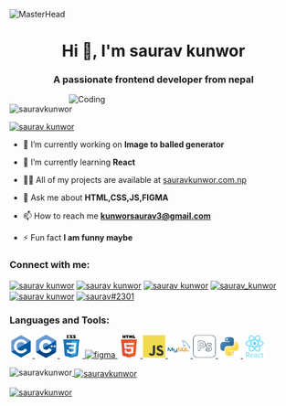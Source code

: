 ![MasterHead](https://thumbs.gfycat.com/BetterHandmadeGull-size_restricted.gif)
<h1 align="center">Hi 👋, I'm saurav kunwor</h1>
<h3 align="center">A passionate frontend developer from nepal</h3>



<img align="right" alt="Coding" width="400" src="https://mir-s3-cdn-cf.behance.net/project_modules/hd/06f21a161921919.63cd7887d0a70.gif">
<p align="left"> <img src="https://komarev.com/ghpvc/?username=sauravkunwor&label=Profile%20views&color=0e75b6&style=flat" alt="sauravkunwor" /> </p>

<p align="left"> <a href="https://twitter.com/saurav kunwor" target="blank"><img src="https://img.shields.io/twitter/follow/saurav kunwor?logo=twitter&style=for-the-badge" alt="saurav kunwor" /></a> </p>

- 🔭 I’m currently working on **Image to balled generator**

- 🌱 I’m currently learning **React**

- 👨‍💻 All of my projects are available at [sauravkunwor.com.np](https://www.sauravkunwor.com.np)

- 💬 Ask me about **HTML,CSS,JS,FIGMA**

- 📫 How to reach me **kunworsaurav3@gmail.com**

- ⚡ Fun fact **I am funny maybe**

<h3 align="left">Connect with me:</h3>
<p align="left">
<a href="https://twitter.com/saurav kunwor" target="blank"><img align="center" src="https://raw.githubusercontent.com/rahuldkjain/github-profile-readme-generator/master/src/images/icons/Social/twitter.svg" alt="saurav kunwor" height="30" width="40" /></a>
<a href="https://linkedin.com/in/saurav kunwor" target="blank"><img align="center" src="https://raw.githubusercontent.com/rahuldkjain/github-profile-readme-generator/master/src/images/icons/Social/linked-in-alt.svg" alt="saurav kunwor" height="30" width="40" /></a>
<a href="https://fb.com/saurav kunwor" target="blank"><img align="center" src="https://raw.githubusercontent.com/rahuldkjain/github-profile-readme-generator/master/src/images/icons/Social/facebook.svg" alt="saurav kunwor" height="30" width="40" /></a>
<a href="https://instagram.com/saurav_kunwor" target="blank"><img align="center" src="https://raw.githubusercontent.com/rahuldkjain/github-profile-readme-generator/master/src/images/icons/Social/instagram.svg" alt="saurav_kunwor" height="30" width="40" /></a>
<a href="https://www.youtube.com/c/saurav kunwor" target="blank"><img align="center" src="https://raw.githubusercontent.com/rahuldkjain/github-profile-readme-generator/master/src/images/icons/Social/youtube.svg" alt="saurav kunwor" height="30" width="40" /></a>
<a href="https://discord.gg/saurav#2301" target="blank"><img align="center" src="https://raw.githubusercontent.com/rahuldkjain/github-profile-readme-generator/master/src/images/icons/Social/discord.svg" alt="saurav#2301" height="30" width="40" /></a>
</p>

<h3 align="left">Languages and Tools:</h3>
<p align="left"> <a href="https://www.cprogramming.com/" target="_blank" rel="noreferrer"> <img src="https://raw.githubusercontent.com/devicons/devicon/master/icons/c/c-original.svg" alt="c" width="40" height="40"/> </a> <a href="https://www.w3schools.com/cpp/" target="_blank" rel="noreferrer"> <img src="https://raw.githubusercontent.com/devicons/devicon/master/icons/cplusplus/cplusplus-original.svg" alt="cplusplus" width="40" height="40"/> </a> <a href="https://www.w3schools.com/css/" target="_blank" rel="noreferrer"> <img src="https://raw.githubusercontent.com/devicons/devicon/master/icons/css3/css3-original-wordmark.svg" alt="css3" width="40" height="40"/> </a> <a href="https://www.figma.com/" target="_blank" rel="noreferrer"> <img src="https://www.vectorlogo.zone/logos/figma/figma-icon.svg" alt="figma" width="40" height="40"/> </a> <a href="https://www.w3.org/html/" target="_blank" rel="noreferrer"> <img src="https://raw.githubusercontent.com/devicons/devicon/master/icons/html5/html5-original-wordmark.svg" alt="html5" width="40" height="40"/> </a> <a href="https://developer.mozilla.org/en-US/docs/Web/JavaScript" target="_blank" rel="noreferrer"> <img src="https://raw.githubusercontent.com/devicons/devicon/master/icons/javascript/javascript-original.svg" alt="javascript" width="40" height="40"/> </a> <a href="https://www.mysql.com/" target="_blank" rel="noreferrer"> <img src="https://raw.githubusercontent.com/devicons/devicon/master/icons/mysql/mysql-original-wordmark.svg" alt="mysql" width="40" height="40"/> </a> <a href="https://www.photoshop.com/en" target="_blank" rel="noreferrer"> <img src="https://raw.githubusercontent.com/devicons/devicon/master/icons/photoshop/photoshop-line.svg" alt="photoshop" width="40" height="40"/> </a> <a href="https://www.python.org" target="_blank" rel="noreferrer"> <img src="https://raw.githubusercontent.com/devicons/devicon/master/icons/python/python-original.svg" alt="python" width="40" height="40"/> </a> <a href="https://reactjs.org/" target="_blank" rel="noreferrer"> <img src="https://raw.githubusercontent.com/devicons/devicon/master/icons/react/react-original-wordmark.svg" alt="react" width="40" height="40"/> </p>

<p><img align="left" src="https://github-readme-stats.vercel.app/api/top-langs?username=sauravkunwor&show_icons=true&locale=en&layout=compact" alt="sauravkunwor" /></p>

<p>&nbsp;<img align="center" src="https://github-readme-stats.vercel.app/api?username=sauravkunwor&show_icons=true&locale=en" alt="sauravkunwor" /></p>

<p><img align="center" src="https://github-readme-streak-stats.herokuapp.com/?user=sauravkunwor&" alt="sauravkunwor" /></p>
